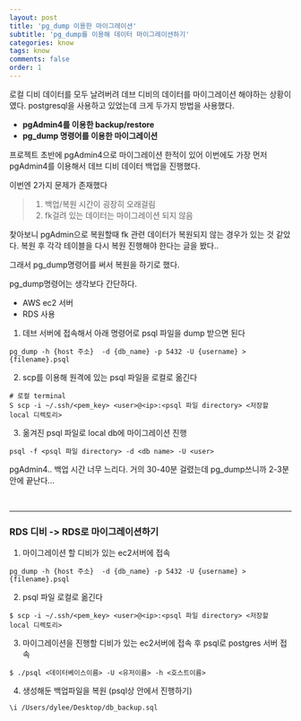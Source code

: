 ```yaml
---
layout: post
title: 'pg_dump 이용한 마이그레이션'
subtitle: 'pg_dump를 이용해 데이터 마이그레이션하기'
categories: know
tags: know
comments: false
order: 1
---
```


로컬 디비 데이터를 모두 날려버려 데브 디비의 데이터를 마이그레이션 해야하는 상황이였다. postgresql을 사용하고 있었는데 크게 두가지 방법을 사용했다.      

- __pgAdmin4를 이용한 backup/restore__   
- __pg_dump 명령어를 이용한 마이그레이션__


프로젝트 초반에 pgAdmin4으로 마이그레이션 한적이 있어 이번에도 가장 먼저 pgAdmin4를 이용해서 데브 디비 데이터 백업을 진행했다.   

이번엔 2가지 문제가 존재했다
> 1. 백업/복원 시간이 굉장히 오래걸림
> 2. fk걸려 있는 데이터는 마이그레이션 되지 않음    



찾아보니 pgAdmin으로 복원할때 fk 관련 데이터가 복원되지 않는 경우가 있는 것 같았다. 복원 후 각각 테이블을 다시 복원 진행해야 한다는 글을 봤다.. 

그래서 pg_dump명령어를 써서 복원을 하기로 했다.   

pg_dump명령어는 생각보다 간단하다.  

- AWS ec2 서버
- RDS 사용

1. 데브 서버에 접속해서 아래 명령어로 psql 파일을 dump 받으면 된다
```shell
pg_dump -h {host 주소}  -d {db_name} -p 5432 -U {username} > {filename}.psql
```   


2. scp를 이용해 원격에 있는 psql 파일을 로컬로 옮긴다
```shell
# 로컬 terminal
S scp -i ~/.ssh/<pem_key> <user>@<ip>:<psql 파일 directory> <저장할 local 디렉토리>
```

3. 옮겨진 psql 파일로 local db에 마이그레이션 진행
```shell
psql -f <psql 파일 directory> -d <db name> -U <user>
```

pgAdmin4.. 백업 시간 너무 느리다. 거의 30-40분 걸렸는데 pg_dump쓰니까 2-3분 안에 끝난다...

<br>

---
### RDS 디비 -> RDS로 마이그레이션하기

1. 마이그레이션 할 디비가 있는 ec2서버에 접속
```shell
pg_dump -h {host 주소}  -d {db_name} -p 5432 -U {username} > {filename}.psql
```

2. psql 파일 로컬로 옮긴다
```shell
$ scp -i ~/.ssh/<pem_key> <user>@<ip>:<psql 파일 directory> <저장할 local 디렉토리>
```

3. 마이그레이션을 진행할 디비가 있는 ec2서버에 접속 후 psql로 postgres 서버 접속
```shell
$ ./psql <데이터베이스이름> -U <유저이름> -h <호스트이름>
```

4. 생성해둔 백업파일을 복원 (psql상 안에서 진행하기)
```shell
\i /Users/dylee/Desktop/db_backup.sql
```